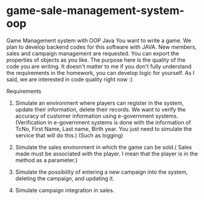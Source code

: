 # game-sale-management-system-oop
Game Management system with OOP Java
You want to write a game. We plan to develop backend codes for this software with JAVA. New members, sales and campaign management are requested. You can export the properties of objects as you like. The purpose here is the quality of the code you are writing. It doesn't matter to me if you don't fully understand the requirements in the homework, you can develop logic for yourself. As I said, we are interested in code quality right now :)



Requirements

1. Simulate an environment where players can register in the system, update their information, delete their records. We want to verify the accuracy of customer information using e-government systems. (Verification in e-government systems is done with the information of TcNo, First Name, Last name, Birth year. You just need to simulate the service that will do this.) (Such as logging)

2. Simulate the sales environment in which the game can be sold.( Sales made must be associated with the player. I mean that the player is in the method as a parameter.)

3. Simulate the possibility of entering a new campaign into the system, deleting the campaign, and updating it.

4. Simulate campaign integration in sales.
